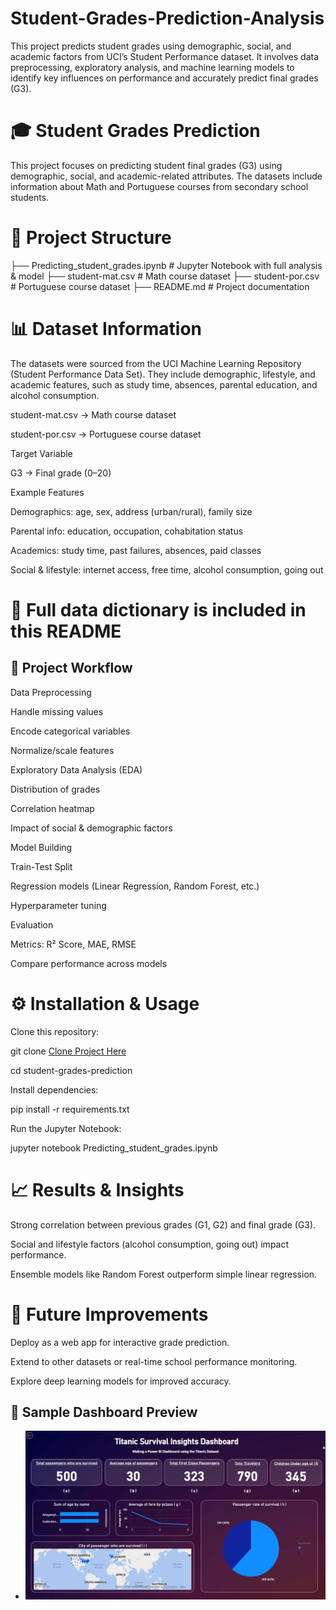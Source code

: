 # Student-Grades-Prediction-Analysis
This project predicts student grades using demographic, social, and academic factors from UCI’s Student Performance dataset. It involves data preprocessing, exploratory analysis, and machine learning models to identify key influences on performance and accurately predict final grades (G3).

# 🎓 Student Grades Prediction

This project focuses on predicting student final grades (G3) using demographic, social, and academic-related attributes.
The datasets include information about Math and Portuguese courses from secondary school students.

# 📂 Project Structure
├── Predicting_student_grades.ipynb   # Jupyter Notebook with full analysis & model
├── student-mat.csv                   # Math course dataset
├── student-por.csv                   # Portuguese course dataset
├── README.md                         # Project documentation

# 📊 Dataset Information

The datasets were sourced from the UCI Machine Learning Repository (Student Performance Data Set).
They include demographic, lifestyle, and academic features, such as study time, absences, parental education, and alcohol consumption.

student-mat.csv → Math course dataset

student-por.csv → Portuguese course dataset

Target Variable

G3 → Final grade (0–20)

Example Features

Demographics: age, sex, address (urban/rural), family size

Parental info: education, occupation, cohabitation status

Academics: study time, past failures, absences, paid classes

Social & lifestyle: internet access, free time, alcohol consumption, going out

# 📖 Full data dictionary is included in this README

## 🚀 Project Workflow

Data Preprocessing

Handle missing values

Encode categorical variables

Normalize/scale features

Exploratory Data Analysis (EDA)

Distribution of grades

Correlation heatmap

Impact of social & demographic factors

Model Building

Train-Test Split

Regression models (Linear Regression, Random Forest, etc.)

Hyperparameter tuning

Evaluation

Metrics: R² Score, MAE, RMSE

Compare performance across models

# ⚙️ Installation & Usage

Clone this repository:

git clone [Clone Project Here](https://github.com/AkashTarsariya/Student-Grades-Prediction-Analysis.git)

cd student-grades-prediction


Install dependencies:

pip install -r requirements.txt


Run the Jupyter Notebook:

jupyter notebook Predicting_student_grades.ipynb

# 📈 Results & Insights

Strong correlation between previous grades (G1, G2) and final grade (G3).

Social and lifestyle factors (alcohol consumption, going out) impact performance.

Ensemble models like Random Forest outperform simple linear regression.

# 📌 Future Improvements

Deploy as a web app for interactive grade prediction.

Extend to other datasets or real-time school performance monitoring.

Explore deep learning models for improved accuracy.

## 📸 Sample Dashboard Preview

- ![Power BI Dashboard](https://github.com/AkashTarsariya/Survival-Analytics-Titanic-Dataset-Power-BI-Dashboard/blob/main/Titanic%20Survival%20Insights%20Dashboard%20PNG.png)
